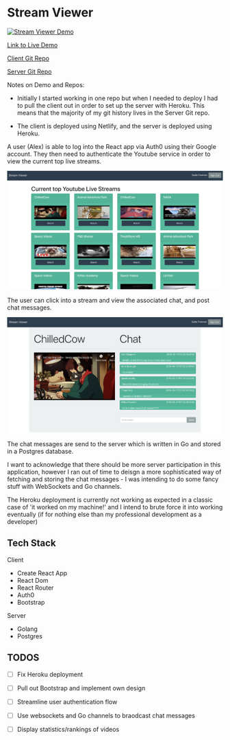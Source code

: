 # Stream Viewer

[![Stream Viewer Demo](https://www.youtube.com/upload_thumbnail?v=xfWTY3sdRKY&t=hqdefault&ts=1557559325868)](https://youtu.be/xfWTY3sdRKY "Stream Viewer Demo")

[Link to Live Demo](https://blissful-mccarthy-410be4.netlify.com/)

[Client Git Repo](https://github.com/sadief/stream-viewer-client)

[Server Git Repo](https://github.com/sadief/stream-viewer)

Notes on Demo and Repos:

- Initially I started working in one repo but when I needed to deploy I had to pull the client out in order to set up the server with Heroku. This means that the majority of my git history lives in the Server Git repo.

- The client is deployed using Netlify, and the server is deployed using Heroku. 


A user (Alex) is able to log into the React app via Auth0 using their Google account. They then need to authenticate the Youtube service in order to view the current top live streams.

![Streams](./screenshots/streams.png)

The user can click into a stream and view the associated chat, and post chat messages.

![Stream Chat](./screenshots/stream-chat.png)

The chat messages are send to the server which is written in Go and stored in a Postgres database.

I want to acknowledge that there should be more server participation in this application, however I ran out of time to deisgn a more sophisticated way of fetching and storing the chat messages - I was intending to do some fancy stuff with WebSockets and Go channels. 

The Heroku deployment is currently not working as expected in a classic case of 'it worked on my machine!' and I intend to brute force it into working eventually (if for nothing else than my professional development as a developer)

## Tech Stack

Client
- Create React App
- React Dom
- React Router
- Auth0
- Bootstrap

Server
- Golang
- Postgres


## TODOS

- [ ] Fix Heroku deployment
- [ ] Pull out Bootstrap and implement own design
- [ ] Streamline user authentication flow
- [ ] Use websockets and Go channels to braodcast chat messages
- [ ] Display statistics/rankings of videos
 